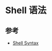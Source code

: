 # Shell 语法

## 参考

* [Shell Syntax](https://www.gnu.org/software/bash/manual/html_node/Shell-Syntax.html)
